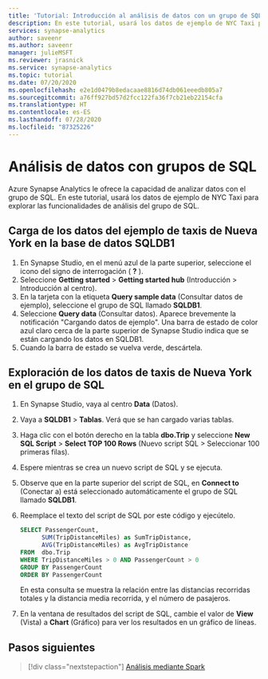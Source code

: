 ```yaml
---
title: 'Tutorial: Introducción al análisis de datos con un grupo de SQL'
description: En este tutorial, usará los datos de ejemplo de NYC Taxi para explorar las funcionalidades de análisis del grupo de SQL.
services: synapse-analytics
author: saveenr
ms.author: saveenr
manager: julieMSFT
ms.reviewer: jrasnick
ms.service: synapse-analytics
ms.topic: tutorial
ms.date: 07/20/2020
ms.openlocfilehash: e2e1d0479b8edacaae8816d74db061eeedb805a7
ms.sourcegitcommit: a76ff927bd57d2fcc122fa36f7cb21eb22154cfa
ms.translationtype: HT
ms.contentlocale: es-ES
ms.lasthandoff: 07/28/2020
ms.locfileid: "87325226"
---
```

# <a name="analyze-data-with-sql-pools"></a>Análisis de datos con grupos de SQL

Azure Synapse Analytics le ofrece la capacidad de analizar datos con el grupo de SQL. En este tutorial, usará los datos de ejemplo de NYC Taxi para explorar las funcionalidades de análisis del grupo de SQL.

## <a name="load-the-nyc-taxi-sample-data-into-the-sqldb1-database"></a>Carga de los datos del ejemplo de taxis de Nueva York en la base de datos SQLDB1

1. En Synapse Studio, en el menú azul de la parte superior, seleccione el icono del signo de interrogación ( **?** ).
1. Seleccione **Getting started** > **Getting started hub** (Introducción > Introducción al centro).
1. En la tarjeta con la etiqueta **Query sample data** (Consultar datos de ejemplo), seleccione el grupo de SQL llamado **SQLDB1**.
1. Seleccione **Query data** (Consultar datos). Aparece brevemente la notificación "Cargando datos de ejemplo". Una barra de estado de color azul claro cerca de la parte superior de Synapse Studio indica que se están cargando los datos en SQLDB1.
1. Cuando la barra de estado se vuelva verde, descártela.

## <a name="explore-the-nyc-taxi-data-in-the-sql-pool"></a>Exploración de los datos de taxis de Nueva York en el grupo de SQL

1. En Synapse Studio, vaya al centro **Data** (Datos).
1. Vaya a **SQLDB1** > **Tablas**. Verá que se han cargado varias tablas.
1. Haga clic con el botón derecho en la tabla **dbo.Trip** y seleccione **New SQL Script** > **Select TOP 100 Rows** (Nuevo script SQL > Seleccionar 100 primeras filas).
1. Espere mientras se crea un nuevo script de SQL y se ejecuta.
1. Observe que en la parte superior del script de SQL, en **Connect to** (Conectar a) está seleccionado automáticamente el grupo de SQL llamado **SQLDB1**.
1. Reemplace el texto del script de SQL por este código y ejecútelo.

    ```sql
    SELECT PassengerCount,
          SUM(TripDistanceMiles) as SumTripDistance,
          AVG(TripDistanceMiles) as AvgTripDistance
    FROM  dbo.Trip
    WHERE TripDistanceMiles > 0 AND PassengerCount > 0
    GROUP BY PassengerCount
    ORDER BY PassengerCount
    ```

    En esta consulta se muestra la relación entre las distancias recorridas totales y la distancia media recorrida, y el número de pasajeros.
1. En la ventana de resultados del script de SQL, cambie el valor de **View** (Vista) a **Chart** (Gráfico) para ver los resultados en un gráfico de líneas.



## <a name="next-steps"></a>Pasos siguientes

> [!div class="nextstepaction"]
> [Análisis mediante Spark](get-started-analyze-spark.md)

